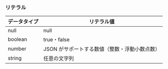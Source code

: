 ### リテラル

| データタイプ | リテラル値                                    |
| ------------ | --------------------------------------------- |
| null         | null                                          |
| boolean      | true・false                                   |
| number       | JSON がサポートする数値（整数・浮動小数点数） |
| string       | 任意の文字列                                  |
